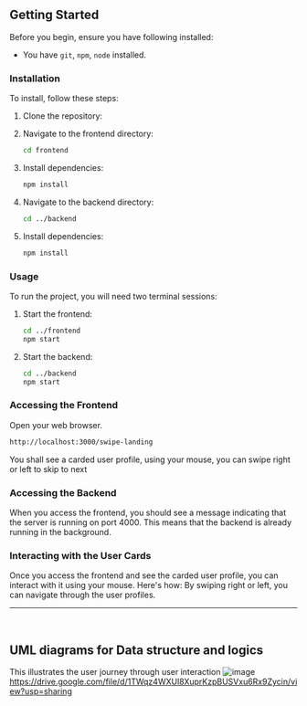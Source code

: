 ## Getting Started
Before you begin, ensure you have following installed:
- You have `git`, `npm`, `node` installed.

### Installation

To install, follow these steps:

1. Clone the repository:
2. Navigate to the frontend directory:
    ```sh
    cd frontend
    ```

3. Install dependencies:
    ```sh
    npm install
    ```

4. Navigate to the backend directory:
    ```sh
    cd ../backend
    ```

5. Install dependencies:
    ```sh
    npm install
    ```

### Usage

To run the project, you will need two terminal sessions:

1. Start the frontend:
    ```sh
    cd ../frontend
    npm start
    ```

2. Start the backend:
    ```sh
    cd ../backend
    npm start
    ```
    
### Accessing the Frontend

Open your web browser.
  ```sh
  http://localhost:3000/swipe-landing
  ```
You shall see a carded user profile, using your mouse, you can swipe right or left to skip to next


### Accessing the Backend
When you access the frontend, you should see a message indicating that the server is running on port 4000. This means that the backend is already running in the background.


### Interacting with the User Cards
Once you access the frontend and see the carded user profile, you can interact with it using your mouse. Here's how:
By swiping right or left, you can navigate through the user profiles.
<br/>

------------------------------------------------
<br/>


## UML diagrams for Data structure and logics
This illustrates the user journey through user interaction
![image](https://github.com/pandaren168/virtuals-protocol-tinder-clone/assets/35392882/8693ec3a-122f-494d-bef2-b7bf9c29194c)
https://drive.google.com/file/d/1TWqz4WXUl8XuprKzpBUSVxu6Rx9Zycin/view?usp=sharing
